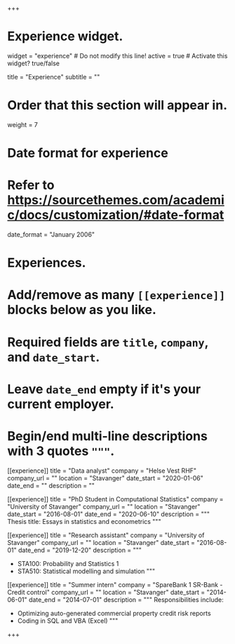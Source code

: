 +++
# Experience widget.
widget = "experience"  # Do not modify this line!
active = true  # Activate this widget? true/false

title = "Experience"
subtitle = ""

# Order that this section will appear in.
weight = 7

# Date format for experience
#   Refer to https://sourcethemes.com/academic/docs/customization/#date-format
date_format = "January 2006"

# Experiences.
#   Add/remove as many `[[experience]]` blocks below as you like.
#   Required fields are `title`, `company`, and `date_start`.
#   Leave `date_end` empty if it's your current employer.
#   Begin/end multi-line descriptions with 3 quotes `"""`.

[[experience]]
  title = "Data analyst"
  company = "Helse Vest RHF"
  company_url = ""
  location = "Stavanger"
  date_start = "2020-01-06"
  date_end = ""
  description = ""

[[experience]]
  title = "PhD Student in Computational Statistics"
  company = "University of Stavanger"
  company_url = ""
  location = "Stavanger"
  date_start = "2016-08-01"
  date_end = "2020-06-10"
  description = """
  Thesis title: Essays in statistics and econometrics
  """
  
[[experience]]
  title = "Research assistant"
  company = "University of Stavanger"
  company_url = ""
  location = "Stavanger"
  date_start = "2016-08-01"
  date_end = "2019-12-20"
  description = """
  
  * STA100: Probability and Statistics 1
  * STA510: Statistical modelling and simulation
  """
  
[[experience]]
  title = "Summer intern"
  company = "SpareBank 1 SR-Bank - Credit control"
  company_url = ""
  location = "Stavanger"
  date_start = "2014-06-01"
  date_end = "2014-07-01"
  description = """
  Responsibilities include:
  
  * Optimizing auto-generated commercial property credit risk reports
  * Coding in SQL and VBA (Excel)
  """

+++
